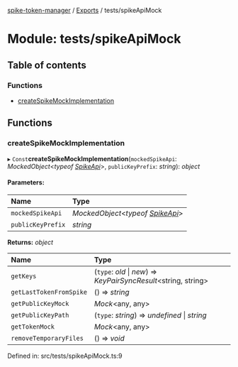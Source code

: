 [spike-token-manager](../README.md) / [Exports](../modules.md) / tests/spikeApiMock

# Module: tests/spikeApiMock

## Table of contents

### Functions

- [createSpikeMockImplementation](tests_spikeapimock.md#createspikemockimplementation)

## Functions

### createSpikeMockImplementation

▸ `Const`**createSpikeMockImplementation**(`mockedSpikeApi`: *MockedObject*<*typeof* [*SpikeApi*](../classes/lib_spike_api.spikeapi.md)\>, `publicKeyPrefix`: *string*): *object*

#### Parameters:

Name | Type |
:------ | :------ |
`mockedSpikeApi` | *MockedObject*<*typeof* [*SpikeApi*](../classes/lib_spike_api.spikeapi.md)\> |
`publicKeyPrefix` | *string* |

**Returns:** *object*

Name | Type |
:------ | :------ |
`getKeys` | (`type`: *old* \| *new*) => *KeyPairSyncResult*<string, string\> |
`getLastTokenFromSpike` | () => *string* |
`getPublicKeyMock` | *Mock*<any, any\> |
`getPublicKeyPath` | (`type`: *string*) => *undefined* \| *string* |
`getTokenMock` | *Mock*<any, any\> |
`removeTemporaryFiles` | () => *void* |

Defined in: src/tests/spikeApiMock.ts:9
